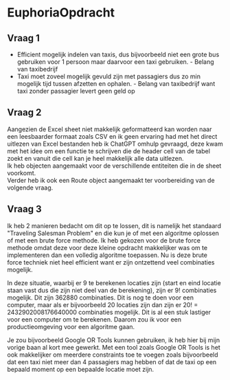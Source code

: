 # EuphoriaOpdracht

## Vraag 1
- Efficient mogelijk indelen van taxis, dus bijvoorbeeld niet een grote bus gebruiken voor 1 persoon maar daarvoor een taxi gebruiken. - Belang van taxibedrijf
- Taxi moet zoveel mogelijk gevuld zijn met passagiers dus zo min mogelijk tijd tussen afzetten en ophalen. - Belang van taxibedrijf want taxi zonder passagier levert geen geld op

## Vraag 2
Aangezien de Excel sheet niet makkelijk geformatteerd kan worden naar een leesbaarder formaat zoals CSV en ik geen ervaring had met het direct uitlezen van Excel bestanden heb ik ChatGPT omhulp gevraagd, deze kwam met het idee om een functie te schrijven die de header cell van de tabel zoekt en vanuit die cell kan je heel makkelijk alle data uitlezen.  
Ik heb objecten aangemaakt voor de verschillende entiteiten die in de sheet voorkomt.  
Verder heb ik ook een Route object aangemaakt ter voorbereiding van de volgende vraag.

## Vraag 3
Ik heb 2 manieren bedacht om dit op te lossen, dit is namelijk het standaard "Traveling Salesman Problem" en die kun je of met een algoritme oplossen of met een brute force methode. Ik heb gekozen voor de brute force methode omdat deze voor deze kleine opdracht makkelijker was om te implementeren dan een volledig algoritme toepassen. Nu is deze brute force techniek niet heel efficient want er zijn ontzettend veel combinaties mogelijk. 

In deze situatie, waarbij er 9 te berekenen locaties zijn (start en eind locatie staan vast dus die zijn niet deel van de berekening), zijn er 9! combinaties mogelijk. Dit zijn 362880 combinaties. Dit is nog te doen voor een computer, maar als er bijvoorbeeld 20 locaties zijn dan zijn er 20! = 2432902008176640000 combinaties mogelijk. Dit is al een stuk lastiger voor een computer om te berekenen. Daarom zou ik voor een productieomgeving voor een algoritme gaan. 

Je zou bijvoorbeeld Google OR Tools kunnen gebruiken, ik heb hier bij mijn vorige baan al kort mee gewerkt. Met een tool zoals Google OR Tools is het ook makkelijker om meerdere constraints toe te voegen zoals bijvoorbeeld dat een taxi niet meer dan 4 passagiers mag hebben of dat de taxi op een bepaald moment op een bepaalde locatie moet zijn.
